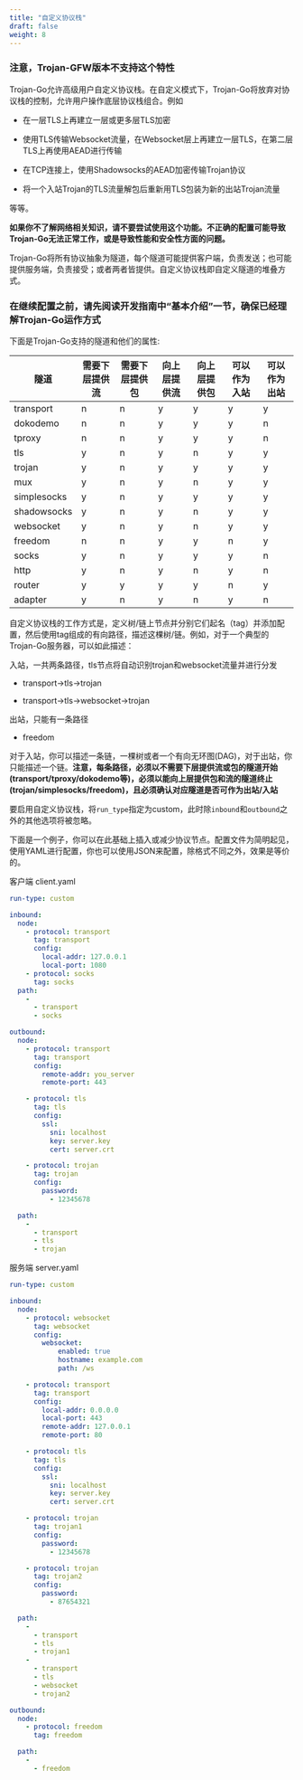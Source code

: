 ```yaml
---
title: "自定义协议栈"
draft: false
weight: 8
---
```


### 注意，Trojan-GFW版本不支持这个特性

Trojan-Go允许高级用户自定义协议栈。在自定义模式下，Trojan-Go将放弃对协议栈的控制，允许用户操作底层协议栈组合。例如

- 在一层TLS上再建立一层或更多层TLS加密

- 使用TLS传输Websocket流量，在Websocket层上再建立一层TLS，在第二层TLS上再使用AEAD进行传输

- 在TCP连接上，使用Shadowsocks的AEAD加密传输Trojan协议

- 将一个入站Trojan的TLS流量解包后重新用TLS包装为新的出站Trojan流量

等等。

**如果你不了解网络相关知识，请不要尝试使用这个功能。不正确的配置可能导致Trojan-Go无法正常工作，或是导致性能和安全性方面的问题。**

Trojan-Go将所有协议抽象为隧道，每个隧道可能提供客户端，负责发送；也可能提供服务端，负责接受；或者两者皆提供。自定义协议栈即自定义隧道的堆叠方式。

### 在继续配置之前，请先阅读开发指南中“基本介绍”一节，确保已经理解Trojan-Go运作方式

下面是Trojan-Go支持的隧道和他们的属性:

|隧道                | 需要下层提供流 | 需要下层提供包 | 向上层提供流 | 向上层提供包 | 可以作为入站 | 可以作为出站 |
|-------------------|--------------|-------------|-------------|------------|------------|------------|
|transport          |      n       |      n      |     y       |     y      |     y      |     y      |
|dokodemo           |      n       |      n      |     y       |     y      |     y      |     n      |
|tproxy             |      n       |      n      |     y       |     y      |     y      |     n      |
|tls                |      y       |      n      |     y       |     n      |     y      |     y      |
|trojan             |      y       |      n      |     y       |     y      |     y      |     y      |
|mux                |      y       |      n      |     y       |     n      |     y      |     y      |
|simplesocks        |      y       |      n      |     y       |     y      |     y      |     y      |
|shadowsocks        |      y       |      n      |     y       |     n      |     y      |     y      |
|websocket          |      y       |      n      |     y       |     n      |     y      |     y      |
|freedom            |      n       |      n      |     y       |     y      |     n      |     y      |
|socks              |      y       |      n      |     y       |     y      |     y      |     n      |
|http               |      y       |      n      |     y       |     n      |     y      |     n      |
|router             |      y       |      y      |     y       |     y      |     n      |     y      |
|adapter            |      y       |      n      |     y       |     n      |     y      |     n      |

自定义协议栈的工作方式是，定义树/链上节点并分别它们起名（tag）并添加配置，然后使用tag组成的有向路径，描述这棵树/链。例如，对于一个典型的Trojan-Go服务器，可以如此描述：

入站，一共两条路径，tls节点将自动识别trojan和websocket流量并进行分发

- transport->tls->trojan

- transport->tls->websocket->trojan

出站，只能有一条路径

- freedom

对于入站，你可以描述一条链，一棵树或者一个有向无环图(DAG)，对于出站，你只能描述一个链。**注意，每条路径，必须以不需要下层提供流或包的隧道开始(transport/tproxy/dokodemo等)，必须以能向上层提供包和流的隧道终止(trojan/simplesocks/freedom)，且必须确认对应隧道是否可作为出站/入站**

要启用自定义协议栈，将```run_type```指定为custom，此时除```inbound```和```outbound```之外的其他选项将被忽略。

下面是一个例子，你可以在此基础上插入或减少协议节点。配置文件为简明起见，使用YAML进行配置，你也可以使用JSON来配置，除格式不同之外，效果是等价的。

客户端 client.yaml

```yaml
run-type: custom

inbound:
  node:
    - protocol: transport
      tag: transport
      config:
        local-addr: 127.0.0.1
        local-port: 1080
    - protocol: socks
      tag: socks
  path:
    -
      - transport
      - socks

outbound:
  node:
    - protocol: transport
      tag: transport
      config:
        remote-addr: you_server
        remote-port: 443

    - protocol: tls
      tag: tls
      config:
        ssl:
          sni: localhost
          key: server.key
          cert: server.crt

    - protocol: trojan
      tag: trojan
      config:
        password:
          - 12345678

  path:
    - 
      - transport
      - tls
      - trojan

```

服务端 server.yaml

```yaml
run-type: custom

inbound:
  node:
    - protocol: websocket
      tag: websocket
      config:
        websocket:
            enabled: true
            hostname: example.com
            path: /ws

    - protocol: transport
      tag: transport
      config:
        local-addr: 0.0.0.0
        local-port: 443
        remote-addr: 127.0.0.1
        remote-port: 80

    - protocol: tls
      tag: tls
      config:
        ssl:
          sni: localhost
          key: server.key
          cert: server.crt

    - protocol: trojan
      tag: trojan1
      config:
        password:
          - 12345678

    - protocol: trojan
      tag: trojan2
      config:
        password:
          - 87654321

  path:
    - 
      - transport
      - tls
      - trojan1
    -
      - transport
      - tls
      - websocket
      - trojan2

outbound:
  node:
    - protocol: freedom
      tag: freedom

  path:
    - 
      - freedom

```
